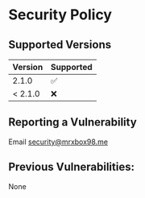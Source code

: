 # Security Policy

## Supported Versions


| Version | Supported          |
| ------- | ------------------ |
| 2.1.0   | :white_check_mark: |
| < 2.1.0 | :x:                |

## Reporting a Vulnerability

Email security@mrxbox98.me

## Previous Vulnerabilities:
None
